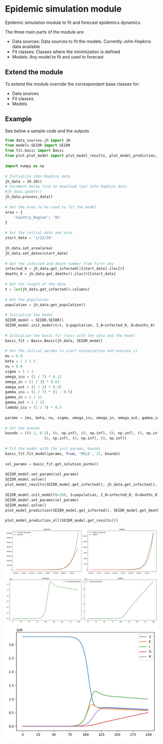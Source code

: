 # Epidemic simulation module

Epidemic simulation module to fit and forecast epidemics dynamics. 

The three main parts of the module are:
* Data sources: Data sources to fit the models. Currently John Hopkins data available
* Fit classes: Classes where the minimization is defined
* Models: Any model to fit and used to forecast

## Extend the module

To extend the module override the correspondant base classes for:
* Data sources
* Fit classes
* Models

## Example
See below a sample code and the outputs

```python
from data_sources.jh import JH
from models.SEIDR import SEIDR
from fit.basic import Basic
from plot.plot_model import plot_model_results, plot_model_prediction, plot_model_prediction_all

import numpy as np

# Initialize John Hopkins data
jh_data = JH.JH()
# Uncoment below line to download last John Hopkins data
#jh_data.update()
jh_data.process_data()

# Set the area to be used to fit the model
area = {
    'Country_Region': 'US'
}

# Set the initial date and area
start_date = '1/22/20'

jh_data.set_area(area)
jh_data.set_dates(start_date)

# Get the infected and death number from first day
infected_0 = jh_data.get_infected()[start_date].iloc[0]
deaths_0 = jh_data.get_deaths().iloc[0][start_date]

# Get the length of the data
t = len(jh_data.get_infected().columns)

# Get the population
population = jh_data.get_population()

# Initialize the model
SEIDR_model = SEIDR.SEIDR()
SEIDR_model.init_model(t=t, S=population, I_0=infected_0, D=deaths_0)

# Initialize the basic fit class with the data and the model
basic_fit = Basic.Basic(jh_data, SEIDR_model)

# Set the initial params to start minimization and execute it
mu = 0.0
beta = 1 / 1.5
nu = 0.0
sigma = 1 / 3
omega_icu = (1 / 7) * 0.12
omega_in = (1 / 3) * 0.63
omega_out = (1 / 2) * 0.25
gamma_icu = (1 / 7) * (1 - 0.5)
gamma_in = 1 / 11
gamma_out = 1 / 12
lambda_icu = (1 / 7) * 0.5

params = [mu, beta, nu, sigma, omega_icu, omega_in, omega_out, gamma_icu, gamma_in, gamma_out, lambda_icu]

# Set the bounds
bounds = ((0.1, 0.5), (0, np.inf), (0, np.inf), (0, np.inf), (0, np.inf), (0, np.inf), (0.1, np.inf), (0.1, np.inf),
                  (0, np.inf), (0, np.inf), (0, np.inf))

# Fit the model with the init params, bounds
basic_fit.fit_model(params, True, 'MSLE', 21, bounds)

sol_params = basic_fit.get_solution_parms()

SEIDR_model.set_params(sol_params)
SEIDR_model.solve()
plot_model_results(SEIDR_model.get_infected(), jh_data.get_infected(), SEIDR_model.get_deaths(), jh_data.get_deaths())

SEIDR_model.init_model(t=200, S=population, I_0=infected_0, D=deaths_0)
SEIDR_model.set_params(sol_params)
SEIDR_model.solve()
plot_model_prediction(SEIDR_model.get_infected(), SEIDR_model.get_deaths())

plot_model_prediction_all(SEIDR_model.get_results())

```
![Model results](/plot/model_results.png)
![Model prediction](/plot/model_prediction.png)
![Model prediction. All outputs](/plot/model_prediction_all.png)
